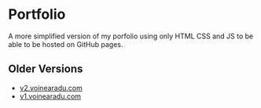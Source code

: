 # Portfolio

A more simplified version of my porfolio using only HTML CSS and JS to be able to be hosted on GitHub pages.
## Older Versions
- [v2.voinearadu.com](https://v2.voinearadu.com)
- [v1.voinearadu.com](https://v1.voinearadu.com)
